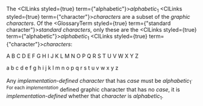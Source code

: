  



The <ClLinks styled={true} term={"alphabetic"}><i>alphabetic</i></ClLinks><sub>1</sub> <ClLinks styled={true} term={"character"}><i>characters</i></ClLinks> are a subset of the *graphic characters*. Of the <GlossaryTerm styled={true} term={"standard character"}><i>standard characters</i></GlossaryTerm>, only these are the <ClLinks styled={true} term={"alphabetic"}><i>alphabetic</i></ClLinks><sub>1</sub> <ClLinks styled={true} term={"character"}><i>characters</i></ClLinks>: 



A B C D E F G H I J K L M N O P Q R S T U V W X Y Z 



a b c d e f g h i j k l m n o p q r s t u v w x y z 



Any <i>implementation-defined character</i> that has <i>case</i> must be <i>alphabetic</i><sub>1</sub><sup>. For each <i>implementation</i></sup> defined graphic character that has no <i>case</i>, it is <i>implementation-defined</i> whether that <i>character</i> is <i>alphabetic</i><sub>1</sub>. 



